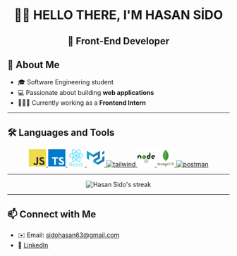 <h1 align="center">👋🏻 HELLO THERE, I'M HASAN SİDO</h1>
<h2 align="center">🚀 Front-End Developer</h2>



## 🚀 About Me
- 🎓 Software Engineering student  
- 💻 Passionate about building **web applications**  
- 🧑🏼‍💻 Currently working as a **Frontend Intern**  

---

## 🛠️ Languages and Tools
<p align="center">
  <a href="https://developer.mozilla.org/en-US/docs/Web/JavaScript" target="_blank" rel="noreferrer">
    <img src="https://raw.githubusercontent.com/devicons/devicon/master/icons/javascript/javascript-original.svg" alt="javascript" width="40" height="40"/>
  </a>
  <a href="https://www.typescriptlang.org/" target="_blank" rel="noreferrer">
    <img src="https://raw.githubusercontent.com/devicons/devicon/master/icons/typescript/typescript-original.svg" alt="typescript" width="40" height="40"/>
  </a>
  <a href="https://reactjs.org/" target="_blank" rel="noreferrer">
    <img src="https://raw.githubusercontent.com/devicons/devicon/master/icons/react/react-original-wordmark.svg" alt="react" width="40" height="40"/>
  </a>
  <a href="https://mui.com/" target="_blank" rel="noreferrer">
    <img src="https://raw.githubusercontent.com/devicons/devicon/master/icons/materialui/materialui-original.svg" alt="mui" width="40" height="40"/>
  </a>
  <a href="https://tailwindcss.com/" target="_blank" rel="noreferrer">
    <img src="https://www.vectorlogo.zone/logos/tailwindcss/tailwindcss-icon.svg" alt="tailwind" width="40" height="40"/>
  </a>
  <a href="https://nodejs.org" target="_blank" rel="noreferrer">
    <img src="https://raw.githubusercontent.com/devicons/devicon/master/icons/nodejs/nodejs-original-wordmark.svg" alt="nodejs" width="40" height="40"/>
  </a>
  <a href="https://www.mongodb.com/" target="_blank" rel="noreferrer">
    <img src="https://raw.githubusercontent.com/devicons/devicon/master/icons/mongodb/mongodb-original-wordmark.svg" alt="mongodb" width="40" height="40"/>
  </a>
  <a href="https://www.postman.com/" target="_blank" rel="noreferrer">
    <img src="https://www.vectorlogo.zone/logos/getpostman/getpostman-icon.svg" alt="postman" width="40" height="40"/>
  </a>
</p>

---


<p align="center">
  <img src="https://github-readme-streak-stats.herokuapp.com?user=iamhns7&theme=dark&ring=ff6a00&fire=ff6a00&currStreakNum=ff6a00&currStreakLabel=ff6a00&background=0d1117&cacheBust=1" alt="Hasan Sido's streak" />
</p>


---

## 📫 Connect with Me
- ✉️ Email: sidohasan63@gmail.com  
- 💼 [LinkedIn](https://www.linkedin.com/in/hasan-sido-a1822a25a)  
